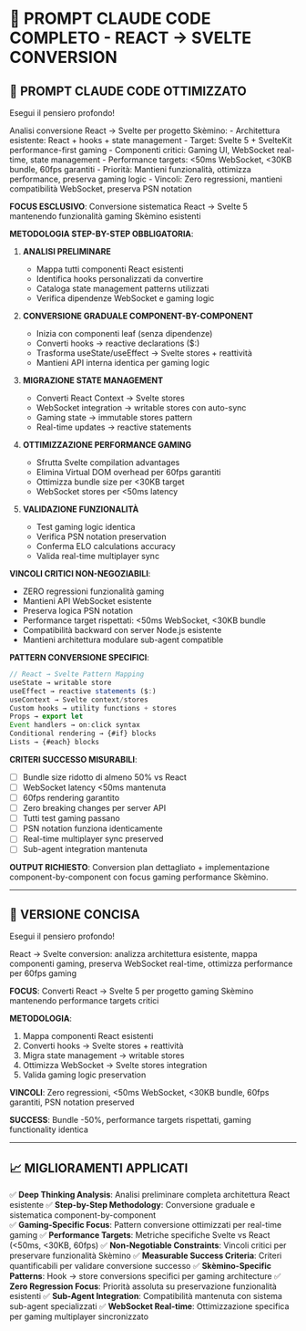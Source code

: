 # 🚀 PROMPT CLAUDE CODE COMPLETO - REACT → SVELTE CONVERSION

## 🎯 **PROMPT CLAUDE CODE OTTIMIZZATO**

Esegui il pensiero profondo!

<thinking>
Analisi conversione React → Svelte per progetto Skèmino:
- Architettura esistente: React + hooks + state management
- Target: Svelte 5 + SvelteKit performance-first gaming
- Componenti critici: Gaming UI, WebSocket real-time, state management
- Performance targets: <50ms WebSocket, <30KB bundle, 60fps garantiti
- Priorità: Mantieni funzionalità, ottimizza performance, preserva gaming logic
- Vincoli: Zero regressioni, mantieni compatibilità WebSocket, preserva PSN notation
</thinking>

**FOCUS ESCLUSIVO**: Conversione sistematica React → Svelte 5 mantenendo funzionalità gaming Skèmino esistenti

**METODOLOGIA STEP-BY-STEP OBBLIGATORIA**:

1. **ANALISI PRELIMINARE**
   - Mappa tutti componenti React esistenti
   - Identifica hooks personalizzati da convertire 
   - Cataloga state management patterns utilizzati
   - Verifica dipendenze WebSocket e gaming logic

2. **CONVERSIONE GRADUALE COMPONENT-BY-COMPONENT**
   - Inizia con componenti leaf (senza dipendenze)
   - Converti hooks → reactive declarations ($:)
   - Trasforma useState/useEffect → Svelte stores + reattività
   - Mantieni API interna identica per gaming logic

3. **MIGRAZIONE STATE MANAGEMENT**
   - Converti React Context → Svelte stores
   - WebSocket integration → writable stores con auto-sync
   - Gaming state → immutable stores pattern
   - Real-time updates → reactive statements

4. **OTTIMIZZAZIONE PERFORMANCE GAMING**
   - Sfrutta Svelte compilation advantages
   - Elimina Virtual DOM overhead per 60fps garantiti
   - Ottimizza bundle size per <30KB target
   - WebSocket stores per <50ms latency

5. **VALIDAZIONE FUNZIONALITÀ**
   - Test gaming logic identica
   - Verifica PSN notation preservation
   - Conferma ELO calculations accuracy
   - Valida real-time multiplayer sync

**VINCOLI CRITICI NON-NEGOZIABILI**:
- ZERO regressioni funzionalità gaming
- Mantieni API WebSocket esistente
- Preserva logica PSN notation
- Performance target rispettati: <50ms WebSocket, <30KB bundle
- Compatibilità backward con server Node.js esistente
- Mantieni architettura modulare sub-agent compatible

**PATTERN CONVERSIONE SPECIFICI**:
```javascript
// React → Svelte Pattern Mapping
useState → writable store
useEffect → reactive statements ($:)
useContext → Svelte context/stores
Custom hooks → utility functions + stores
Props → export let
Event handlers → on:click syntax
Conditional rendering → {#if} blocks
Lists → {#each} blocks
```

**CRITERI SUCCESSO MISURABILI**:
- [ ] Bundle size ridotto di almeno 50% vs React
- [ ] WebSocket latency <50ms mantenuta
- [ ] 60fps rendering garantito
- [ ] Zero breaking changes per server API
- [ ] Tutti test gaming passano
- [ ] PSN notation funziona identicamente
- [ ] Real-time multiplayer sync preserved
- [ ] Sub-agent integration mantenuta

**OUTPUT RICHIESTO**: Conversion plan dettagliato + implementazione component-by-component con focus gaming performance Skèmino.

---

## 🚀 **VERSIONE CONCISA** 

Esegui il pensiero profondo!

<thinking>React → Svelte conversion: analizza architettura esistente, mappa componenti gaming, preserva WebSocket real-time, ottimizza performance per 60fps gaming</thinking>

**FOCUS**: Converti React → Svelte 5 per progetto gaming Skèmino mantenendo performance targets critici

**METODOLOGIA**: 
1. Mappa componenti React esistenti
2. Converti hooks → Svelte stores + reattività  
3. Migra state management → writable stores
4. Ottimizza WebSocket → Svelte stores integration
5. Valida gaming logic preservation

**VINCOLI**: Zero regressioni, <50ms WebSocket, <30KB bundle, 60fps garantiti, PSN notation preserved

**SUCCESS**: Bundle -50%, performance targets rispettati, gaming functionality identica

---

## 📈 **MIGLIORAMENTI APPLICATI**

✅ **Deep Thinking Analysis**: Analisi preliminare completa architettura React esistente
✅ **Step-by-Step Methodology**: Conversione graduale e sistematica component-by-component  
✅ **Gaming-Specific Focus**: Pattern conversione ottimizzati per real-time gaming
✅ **Performance Targets**: Metriche specifiche Svelte vs React (<50ms, <30KB, 60fps)
✅ **Non-Negotiable Constraints**: Vincoli critici per preservare funzionalità Skèmino
✅ **Measurable Success Criteria**: Criteri quantificabili per validare conversione successo
✅ **Skèmino-Specific Patterns**: Hook → store conversions specifici per gaming architecture
✅ **Zero Regression Focus**: Priorità assoluta su preservazione funzionalità esistenti
✅ **Sub-Agent Integration**: Compatibilità mantenuta con sistema sub-agent specializzati
✅ **WebSocket Real-time**: Ottimizzazione specifica per gaming multiplayer sincronizzato
